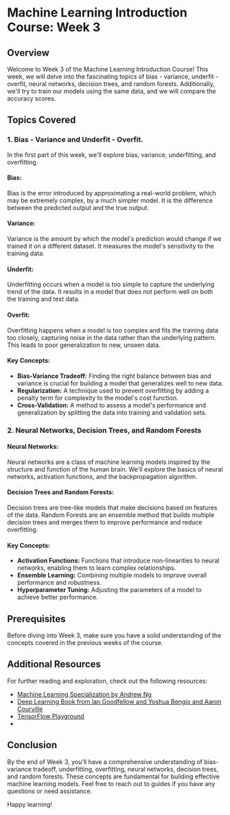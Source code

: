 # Machine Learning Introduction Course: Week 3

## Overview

Welcome to Week 3 of the Machine Learning Introduction Course! This week, we will delve into the fascinating topics of bias - variance, underfit - overfit, neural networks, decision trees, and random forests. Additionally, we'll try to train our models using the same data, and we will compare the accuracy scores.

## Topics Covered

### 1. Bias - Variance and Underfit - Overfit.

In the first part of this week, we'll explore bias, variance, underfitting, and overfitting.

#### Bias:
Bias is the error introduced by approximating a real-world problem, which may be extremely complex, by a much simpler model. It is the difference between the predicted output and the true output.

#### Variance:
Variance is the amount by which the model's prediction would change if we trained it on a different dataset. It measures the model's sensitivity to the training data.

#### Underfit:
Underfitting occurs when a model is too simple to capture the underlying trend of the data. It results in a model that does not perform well on both the training and test data.

#### Overfit:
Overfitting happens when a model is too complex and fits the training data too closely, capturing noise in the data rather than the underlying pattern. This leads to poor generalization to new, unseen data.

#### Key Concepts:
- **Bias-Variance Tradeoff:** Finding the right balance between bias and variance is crucial for building a model that generalizes well to new data.
- **Regularization:** A technique used to prevent overfitting by adding a penalty term for complexity to the model's cost function.
- **Cross-Validation:** A method to assess a model's performance and generalization by splitting the data into training and validation sets.

### 2. Neural Networks, Decision Trees, and Random Forests

#### Neural Networks:
Neural networks are a class of machine learning models inspired by the structure and function of the human brain. We'll explore the basics of neural networks, activation functions, and the backpropagation algorithm.

#### Decision Trees and Random Forests:
Decision trees are tree-like models that make decisions based on features of the data. Random Forests are an ensemble method that builds multiple decision trees and merges them to improve performance and reduce overfitting.

#### Key Concepts:
- **Activation Functions:** Functions that introduce non-linearities to neural networks, enabling them to learn complex relationships.
- **Ensemble Learning:** Combining multiple models to improve overall performance and robustness.
- **Hyperparameter Tuning:** Adjusting the parameters of a model to achieve better performance.

## Prerequisites

Before diving into Week 3, make sure you have a solid understanding of the concepts covered in the previous weeks of the course.

## Additional Resources
For further reading and exploration, check out the following resources:
* [Machine Learning Specialization by Andrew Ng](https://www.coursera.org/specializations/machine-learning-introduction)
* [Deep Learning Book from Ian Goodfellow and Yoshua Bengio and Aaron Courville](https://www.deeplearningbook.org/)
* [TensorFlow Playground](https://playground.tensorflow.org/)
* 
## Conclusion

By the end of Week 3, you'll have a comprehensive understanding of bias-variance tradeoff, underfitting, overfitting, neural networks, decision trees, and random forests. These concepts are fundamental for building effective machine learning models. Feel free to reach out to guides if you have any questions or need assistance.

Happy learning!
